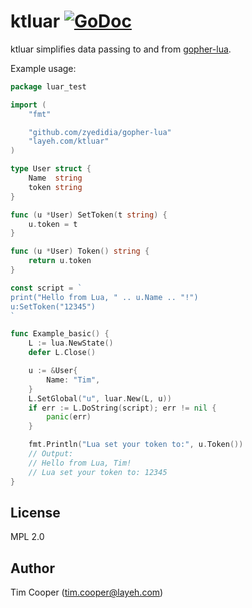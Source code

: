 # ktluar [![GoDoc](https://godoc.org/layeh.com/ktluar?status.svg)](https://godoc.org/layeh.com/ktluar)

ktluar simplifies data passing to and from [gopher-lua](https://github.com/zyedidia/gopher-lua).

Example usage:

```go
package luar_test

import (
    "fmt"

    "github.com/zyedidia/gopher-lua"
    "layeh.com/ktluar"
)

type User struct {
    Name  string
    token string
}

func (u *User) SetToken(t string) {
    u.token = t
}

func (u *User) Token() string {
    return u.token
}

const script = `
print("Hello from Lua, " .. u.Name .. "!")
u:SetToken("12345")
`

func Example_basic() {
    L := lua.NewState()
    defer L.Close()

    u := &User{
        Name: "Tim",
    }
    L.SetGlobal("u", luar.New(L, u))
    if err := L.DoString(script); err != nil {
        panic(err)
    }

    fmt.Println("Lua set your token to:", u.Token())
    // Output:
    // Hello from Lua, Tim!
    // Lua set your token to: 12345
}
```

## License

MPL 2.0

## Author

Tim Cooper (<tim.cooper@layeh.com>)
